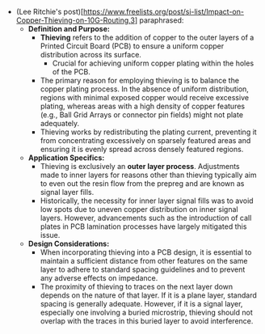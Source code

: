 - (Lee Ritchie's post)[https://www.freelists.org/post/si-list/Impact-on-Copper-Thieving-on-10G-Routing,3] paraphrased:
	- **Definition and Purpose:**
		- **Thieving** refers to the addition of copper to the outer layers of a Printed Circuit Board (PCB) to ensure a uniform copper distribution across its surface.
			- Crucial for achieving uniform copper plating within the holes of the PCB.
		- The primary reason for employing thieving is to balance the copper plating process. In the absence of uniform distribution, regions with minimal exposed copper would receive excessive plating, whereas areas with a high density of copper features (e.g., Ball Grid Arrays or connector pin fields) might not plate adequately.
		- Thieving works by redistributing the plating current, preventing it from concentrating excessively on sparsely featured areas and ensuring it is evenly spread across densely featured regions.
	- **Application Specifics:**
		- Thieving is exclusively an **outer layer process**. Adjustments made to inner layers for reasons other than thieving typically aim to even out the resin flow from the prepreg and are known as signal layer fills.
		- Historically, the necessity for inner layer signal fills was to avoid low spots due to uneven copper distribution on inner signal layers. However, advancements such as the introduction of call plates in PCB lamination processes have largely mitigated this issue.
	- **Design Considerations:**
		- When incorporating thieving into a PCB design, it is essential to maintain a sufficient distance from other features on the same layer to adhere to standard spacing guidelines and to prevent any adverse effects on impedance.
		- The proximity of thieving to traces on the next layer down depends on the nature of that layer. If it is a plane layer, standard spacing is generally adequate. However, if it is a signal layer, especially one involving a buried microstrip, thieving should not overlap with the traces in this buried layer to avoid interference.